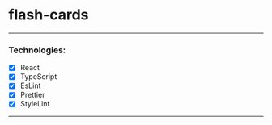 # flash-cards

---
### Technologies:
- [x] React
- [x] TypeScript
- [x] EsLint
- [x] Prettier
- [x] StyleLint
---